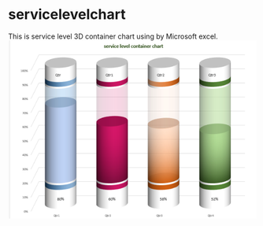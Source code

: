 # servicelevelchart
This is service level 3D container chart using by Microsoft excel.
<img src="./image/chart.png" alt="chart" />

